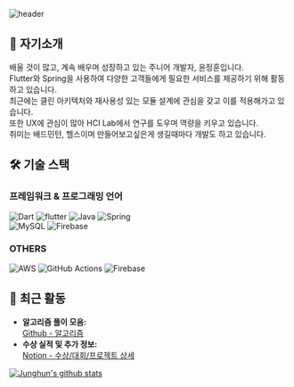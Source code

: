 ![header](https://capsule-render.vercel.app/api?type=waving&color=gradient&height=200&section=header&text=Welcome%20Junghun's%20Github&fontSize=32)

## 📌 자기소개
배울 것이 많고, 계속 배우며 성장하고 있는 주니어 개발자, 윤정훈입니다.<br/>
Flutter와 Spring을 사용하여 다양한 고객들에게 필요한 서비스를 제공하기 위해 활동하고 있습니다.<br/>
최근에는 클린 아키텍처와 재사용성 있는 모듈 설계에 관심을 갖고 이를 적용해가고 있습니다.<br/>
또한 UX에 관심이 많아 HCI Lab에서 연구를 도우며 역량을 키우고 있습니다.
<br/>
취미는 배드민턴, 헬스이며 만들어보고싶은게 생길때마다 개발도 하고 있습니다.

## 🛠️ 기술 스택

### 프레임워크 & 프로그래밍 언어
![Dart](https://img.shields.io/badge/dart-%230175C2.svg?style=for-the-badge&logo=dart&logoColor=white)
![flutter](https://img.shields.io/badge/Flutter-02569B?style=for-the-badge&logo=flutter&logoColor=white)
![Java](https://img.shields.io/badge/java-%23ED8B00.svg?style=for-the-badge&logo=openjdk&logoColor=white)
![Spring](https://img.shields.io/badge/spring-%236DB33F.svg?style=for-the-badge&logo=spring&logoColor=white)
<br/>
![MySQL](https://img.shields.io/badge/mysql-4479A1.svg?style=for-the-badge&logo=mysql&logoColor=white)
![Firebase](https://img.shields.io/badge/firebase-a08021?style=for-the-badge&logo=firebase&logoColor=ffcd34)

### OTHERS
![AWS](https://img.shields.io/badge/AWS-%23FF9900.svg?style=for-the-badge&logo=amazon-aws&logoColor=white)
![GitHub Actions](https://img.shields.io/badge/github%20actions-%232671E5.svg?style=for-the-badge&logo=githubactions&logoColor=white)
![Firebase](https://img.shields.io/badge/firebase-%23039BE5.svg?style=for-the-badge&logo=firebase)

## 🚀 최근 활동
- **알고리즘 풀이 모음:**  
  [Github - 알고리즘](https://github.com/yunjunghun0116/algorithm)
- **수상 실적 및 추가 정보:**  
  [Notion - 수상/대회/프로젝트 상세](https://www.notion.so/junghun2/16a2f98801c9803b85dde7aa3c466e62)
  
[![Junghun's github stats](https://github-readme-stats.vercel.app/api?username=yunjunghun0116&show_icons=true&theme=synthwave)](https://github.com/yunjunghun0116/yunjunghun0116)

